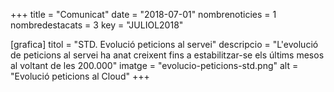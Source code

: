 +++
title             = "Comunicat"
date              = "2018-07-01"
nombrenoticies    = 1
nombredestacats   = 3
key               = "JULIOL2018"

[grafica]
titol      = "STD. Evolució peticions al servei"
descripcio = "L'evolució de peticions al servei ha anat creixent fins a estabilitzar-se els últims mesos al voltant de les 200.000"
imatge     = "evolucio-peticions-std.png"
alt        = "Evolució peticions al Cloud"
+++
